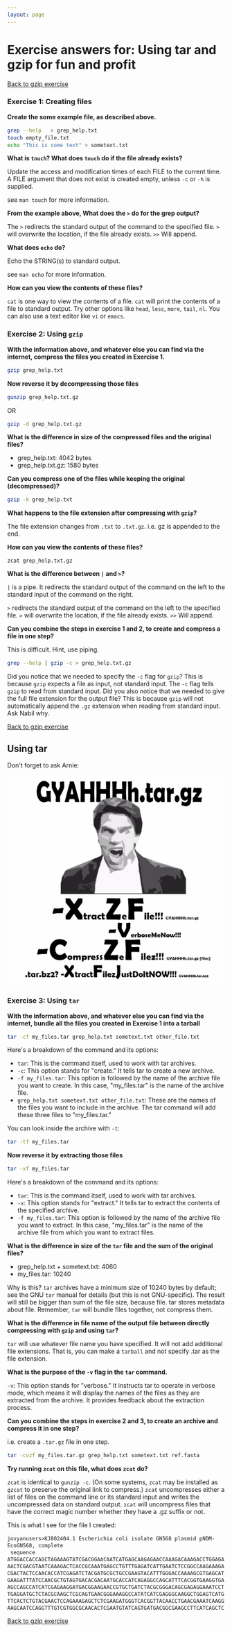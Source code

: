 ```yaml
---
layout: page
---
```


# Exercise answers for: Using tar and gzip for fun and profit

[Back to gzip exercise](/unix/using-gzip)

### Exercise 1: Creating files

**Create the some example file, as described above.** 

```bash
grep --help   > grep_help.txt
touch empty_file.txt
echo "This is some text" > sometext.txt
```

**What is `touch`? What does `touch` do if the file already exists?** 

Update the access and modification times of each FILE to the current time.
A FILE argument that does not exist is created empty, unless `-c` or `-h` is supplied.

see `man touch` for more information.

**From the example above, What does the `>` do for the grep output?**

The `>` redirects the standard output of the command to the specified file. `>` will overwrite the location, if the file already exists. `>>` Will append. 

**What does `echo` do?**

Echo the STRING(s) to standard output.

see `man echo` for more information.

**How can you view the contents of these files?**

`cat` is one way to view the contents of a file. `cat` will print the contents of a file to standard output. Try other options like `head`, `less`, `more`, `tail`, `nl`. You can also use a text editor like `vi` or `emacs`.

### Exercise 2: Using `gzip`

**With the information above, and whatever else you can find via the internet, compress the files you created in Exercise 1.**

```bash
gzip grep_help.txt
```

**Now reverse it by decompressing those files**

```bash
gunzip grep_help.txt.gz
```

OR 

```bash
gzip -d grep_help.txt.gz
```

**What is the difference in size of the compressed files and the original files?**

* grep_help.txt:  4042 bytes
* grep_help.txt.gz:  1580 bytes

**Can you compress one of the files while keeping the original (decompressed)?** 

```bash
gzip -k grep_help.txt
```

**What happens to the file extension after compressing with `gzip`?**

The file extension changes from `.txt` to `.txt.gz`. i.e. gz is appended to the end. 

**How can you view the contents of these files?**

```
zcat grep_help.txt.gz
```

**What is the difference between `|` and `>`?**

`|` is a pipe. It redirects the standard output of the command on the left to the standard input of the command on the right. 

`>` redirects the standard output of the command on the left to the specified file. `>` will overwrite the location, if the file already exists. `>>` Will append.

**Can you combine the steps in exercise 1 and 2, to create and compress a file in one step?**

This is difficult. Hint, use piping. 

```bash 
grep --help | gzip -c > grep_help.txt.gz
```

Did you notice that we needed to specify the `-c` flag for `gzip`? This is because `gzip` expects a file as input, not standard input. The `-c` flag tells `gzip` to read from standard input. Did you also notice that we needed to give the full file extension for the output file? This is because `gzip` will not automatically append the `.gz` extension when reading from standard input. Ask Nabil why. 

[Back to gzip exercise](/unix/using-gzip)

## Using tar

Don't forget to ask Arnie:

![Alt text](/unix/img/image-1.png)


### Exercise 3: Using `tar`

**With the information above, and whatever else you can find via the internet, bundle all the files you created in Exercise 1 into a tarball**

```bash
tar -cf my_files.tar grep_help.txt sometext.txt other_file.txt
```

Here's a breakdown of the command and its options:

* `tar`: This is the command itself, used to work with tar archives.
* `-c`: This option stands for "create." It tells tar to create a new archive.
* `-f my_files.tar`: This option is followed by the name of the archive file you want to create. In this case, "my_files.tar" is the name of the archive file.
* `grep_help.txt sometext.txt other_file.txt`: These are the names of the files you want to include in the archive. The tar command will add these three files to "my_files.tar."

You can look inside the archive with `-t`:

```bash
tar -tf my_files.tar 
```

**Now reverse it by extracting those files**

```bash
tar -xf my_files.tar 
```
Here's a breakdown of the command and its options:

* `tar`: This is the command itself, used to work with tar archives.
* `-x`: This option stands for "extract." It tells tar to extract the contents of the specified archive.
* `-f my_files.tar`: This option is followed by the name of the archive file you want to extract. In this case, "my_files.tar" is the name of the archive file from which you want to extract files.

**What is the difference in size of the `tar` file and the sum of the original files?**

* grep_help.txt + sometext.txt: 4060
* my_files.tar: 10240

Why is this? `tar` archives have a minimum size of 10240 bytes by default; see the GNU `tar` manual for details (but this is not GNU-specific). The result will still be bigger than sum of the file size, because file. tar stores metadata about file. Remember, `tar` will bundle files together, not compress them. 

**What is the difference in file name of the output file between directly compressing with `gzip` and using `tar`?**

`tar` will use whatever file name you have specified. It will not add additional file extensions. That is, you can make a `tarball` and not specify .tar as the file extension.

**What is the purpose of the `-v` flag in the `tar` command.**

`-v`: This option stands for "verbose." It instructs tar to operate in verbose mode, which means it will display the names of the files as they are extracted from the archive. It provides feedback about the extraction process.

**Can you combine the steps in exercise 2 and 3, to create an archive and compress it in one step?**

i.e. create a `.tar.gz` file in one step. 

```bash
tar -cvzf my_files.tar.gz grep_help.txt sometext.txt ref.fasta 
```

**Try running `zcat` on this file, what does `zcat` do?**

`zcat` is identical to `gunzip -c`. (On some systems, `zcat` may be installed as `gzcat` to preserve the original link to compress.) `zcat` uncompresses either a list of files on the command line or its standard input and writes the uncompressed data on standard output. `zcat` will uncompress files that have the correct magic number whether they have a .gz suffix or not.

This is what I see for the file I created:

```
jovyanusers>KJ802404.1 Escherichia coli isolate GN568 plasmid pNDM-EcoGN568, complete
 sequence
ATGGACCACCAGCTAGAAAGTATCGACGGAACAATCATGAGCAAGAGAACCAAAGACAAAGACCTGGAGA
AACTCGACGTAATCAAAGACTCACCGCAAATGAGCCTGTTTGAGATCATTGAATCTCCGGCCAAGAAAGA
CGACTACTCCAACACCATCGAGATCTACGATGCGCTGCCGAAGTACATTTGGGACCAAAAGCGTGAGCAT
GAAGATTTATCCAACGCTGTAGTGACACGACAATGCACCATCAGAGGCCAGCATTTCACGGTGAAGGTGA
AGCCAGCCATCATCGAGAAGGATGACGGAAGAACCGTGCTGATCTACGCGGGACAGCGAGAGGAAATCCT
TGAGGATGCTCTACGCAAGCTCGCAGTGAACGGGAAAGGCCATATCATCGAGGGCAAGGCTGGAGTCATG
TTCACTCTGTACGAACTCCAGAAAGAGCTCTCGAAGATGGGTCACGGTTACAACCTGAACGAAATCAAGG
AAGCAATCCAGGTTTGTCGTGGCGCAACACTCGAATGTATCAGTGATGACGGCGAAGCCTTCATCAGCTC
```

[Back to gzip exercise](/unix/using-gzip)


